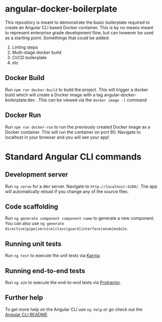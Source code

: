 # angular-docker-boilerplate

This repository is meant to demonstrate the basic boilerplate required to create an Angular CLI based Docker container.  This is by no means meant to represent enterprise grade development flow, but can however be used as a starting point.  Somethings that could be added:

1. Linting steps
2. Multi-stage docker build
3. CI/CD boilerplate
4. etc

## Docker Build

Run `npm run docker-build` to build the project. This will trigger a docker build which will create a Docker image with a tag angular-docker-boilerplate:dev .  This can be viewed via the `docker image -l` command 

## Docker Run 

Run `npm run docker-run` to run the previously created Docker image as a Docker container.  This will run the container on port 80.  Navigate to localhost in your browser and you will see your app!

# Standard Angular CLI commands


## Development server

Run `ng serve` for a dev server. Navigate to `http://localhost:4200/`. The app will automatically reload if you change any of the source files.

## Code scaffolding

Run `ng generate component component-name` to generate a new component. You can also use `ng generate directive|pipe|service|class|guard|interface|enum|module`.

## Running unit tests

Run `ng test` to execute the unit tests via [Karma](https://karma-runner.github.io).

## Running end-to-end tests

Run `ng e2e` to execute the end-to-end tests via [Protractor](http://www.protractortest.org/).

## Further help

To get more help on the Angular CLI use `ng help` or go check out the [Angular CLI README](https://github.com/angular/angular-cli/blob/master/README.md).
